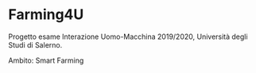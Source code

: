 # Farming4U
Progetto esame Interazione Uomo-Macchina 2019/2020, Università degli Studi di Salerno.

Ambito: Smart Farming
